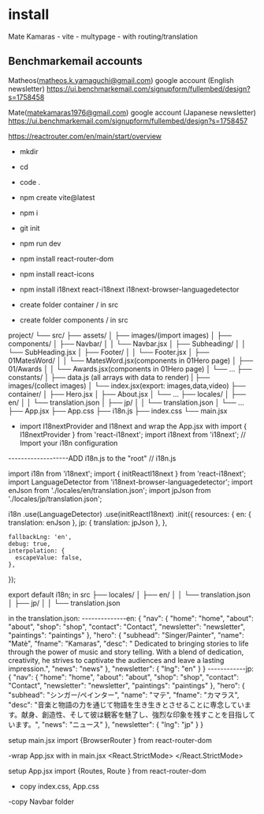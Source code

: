 # install

Mate Kamaras - vite - multypage - with routing/translation

## Benchmarkemail accounts

Matheos(matheos.k.yamaguchi@gmail.com) google account (English newsletter)
https://ui.benchmarkemail.com/signupform/fullembed/design?s=1758458

Mate(matekamaras1976@gmail.com) google account (Japanese newsletter)
https://ui.benchmarkemail.com/signupform/fullembed/design?s=1758457

https://reactrouter.com/en/main/start/overview

- mkdir <project-name>
- cd <project-name>
- code .
- npm create vite@latest
- npm i
- git init
- npm run dev
- npm install react-router-dom
- npm install react-icons
- npm install i18next react-i18next i18next-browser-languagedetector

- create folder container / in src
- create folder components / in src

project/
└── src/
├── assets/
│ ├── images/(import images)
│
├── components/
│ ├── Navbar/
│ │ └── Navbar.jsx
│ ├── Subheading/
│ │ └── SubHeading.jsx
│ ├── Footer/
│ │ └── Footer.jsx
│ ├── 01MatesWord/
│ │ └── MatesWord.jsx(components in 01Hero page)
│ ├── 01/Awards
│ │ └── Awards.jsx(components in 01Hero page)
│ └── ...
├── constants/
│ ├── data.js (all arrays with data to render)
| ├── images/(collect images)
│ └── index.jsx(export: images,data,video)
├── container/
│ ├── Hero.jsx
│ ├── About.jsx
│ └── ...
├── locales/
│ ├── en/
│ │ └── translation.json
│ ├── jp/
│ │ └── translation.json
│ └── ...
├── App.jsx
├── App.css
├── i18n.js
├── index.css
└── main.jsx

- import I18nextProvider and I18next and wrap the App.jsx with
  import { I18nextProvider } from 'react-i18next';
  import i18next from 'i18next'; // Import your i18n configuration

 <I18nextProvider i18n={i18next}>
        <App />
      </I18nextProvider>

-------------------ADD i18n.js to the "root"
// i18n.js

import i18n from 'i18next';
import { initReactI18next } from 'react-i18next';
import LanguageDetector from 'i18next-browser-languagedetector';
import enJson from './locales/en/translation.json';
import jpJson from './locales/jp/translation.json';

i18n
.use(LanguageDetector)
.use(initReactI18next)
.init({
resources: {
en: { translation: enJson },
jp: { translation: jpJson },
},

    fallbackLng: 'en',
    debug: true,
    interpolation: {
      escapeValue: false,
    },

});

export default i18n;
in src ├── locales/
│ ├── en/
│ │ └── translation.json
│ ├── jp/
│ │ └── translation.json

in the translation.json:
--------------en:
{
"nav": {
"home": "home",
"about": "about",
"shop": "shop",
"contact": "Contact",
"newsletter": "newsletter",
"paintings": "paintings"
},
"hero": {
"subhead": "Singer/Painter",
"name": "Matè",
"fname": "Kamaras",
"desc": " Dedicated to bringing stories to life through the power of music and story telling. With a blend of dedication, creativity, he strives to captivate the audiences and leave a lasting impression.",
"news": "news"
},
"newsletter": {
"lng": "en"
}
}
------------jp:
{
"nav": {
"home": "home",
"about": "about",
"shop": "shop",
"contact": "Contact",
"newsletter": "newsletter",
"paintings": "paintings"
},
"hero": {
"subhead": "シンガー/ペインター",
"name": "マテ",
"fname": "カマラス",
"desc": "音楽と物語の力を通じて物語を生き生きとさせることに専念しています。献身、創造性、そして彼は観客を魅了し、強烈な印象を残すことを目指しています。",
"news": "ニュース"
},
"newsletter": {
"lng": "jp"
}
}

setup main.jsx
import {BrowserRouter } from react-router-dom

-wrap App.jsx with <BrowserRouter> in main.jsx
<React.StrictMode>
<BrowserRouter>
<I18nextProvider i18n={i18next}>
<App />
</I18nextProvider>
</BrowserRouter>
</React.StrictMode>

setup App.jsx
import {Routes, Route } from react-router-dom

- copy index.css, App.css

-copy Navbar folder

